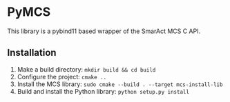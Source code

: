 # PyMCS

This library is a pybind11 based wrapper of the SmarAct MCS C API.

## Installation

1. Make a build directory: `mkdir build && cd build`
1. Configure the project: `cmake ..`
1. Install the MCS library: `sudo cmake --build . --target mcs-install-lib`
1. Build and install the Python library: `python setup.py install`